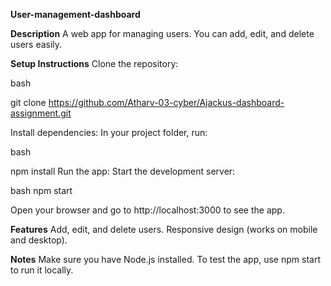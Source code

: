 **User-management-dashboard**


**Description**
A web app for managing users. You can add, edit, and delete users easily.

**Setup Instructions**
Clone the repository:

bash

git clone https://github.com/Atharv-03-cyber/Ajackus-dashboard-assignment.git

Install dependencies: In your project folder, run:

bash

npm install
Run the app: Start the development server:

bash
npm start


Open your browser and go to http://localhost:3000 to see the app.

**Features**
Add, edit, and delete users.
Responsive design (works on mobile and desktop).

**Notes**
Make sure you have Node.js installed.
To test the app, use npm start to run it locally.
